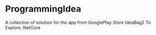 # ProgrammingIdea
A collection of solution for the app from GooglePlay Store IdeaBag2 To Explore .NetCore
